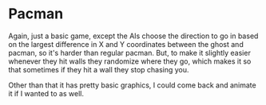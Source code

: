 # Pacman
Again, just a basic game, except the AIs choose the direction to go in based on the largest difference in X and Y coordinates between the ghost and pacman, so it's harder
than regular pacman. But, to make it slightly easier whenever they hit walls they randomize where they go, which makes it so that sometimes if they hit a wall they stop chasing you.

Other than that it has pretty basic graphics, I could come back and animate it if I wanted to as well.


